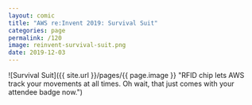 ```yaml
---
layout: comic
title: "AWS re:Invent 2019: Survival Suit"
categories: page
permalink: /120
image: reinvent-survival-suit.png
date: 2019-12-03
---
```


![Survival Suit]({{ site.url }}/pages/{{ page.image }} "RFID chip lets AWS track your movements at all times. Oh wait, that just comes with your attendee badge now.")
